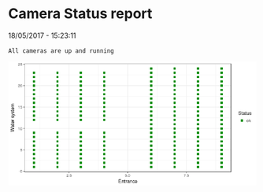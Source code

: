 Camera Status report
================
18/05/2017 - 15:23:11

    All cameras are up and running

![](camreport_files/figure-markdown_github/unnamed-chunk-2-1.png)
